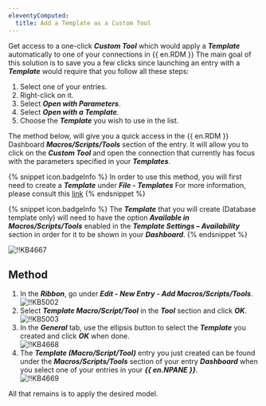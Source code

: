```yaml
---
eleventyComputed:
  title: Add a Template as a Custom Tool
---
```

Get access to a one-click ***Custom Tool*** which would apply a ***Template*** automatically to one of your connections in {{ en.RDM }} The main goal of this solution is to save you a few clicks since launching an entry with a ***Template*** would require that you follow all these steps:

1. Select one of your entries.
1. Right-click on it.
1. Select ***Open with Parameters***.
1. Select ***Open with a Template***.
1. Choose the ***Template*** you wish to use in the list.

The method below, will give you a quick access in the {{ en.RDM }} Dashboard ***Macros/Scripts/Tools*** section of the entry. It will allow you to click on the ***Custom Tool*** and open the connection that currently has focus with the parameters specified in your ***Templates***.

{% snippet icon.badgeInfo %}
In order to use this method, you will first need to create a ***Template*** under ***File - Templates*** For more information, please consult this [link](/rdm/windows/commands/file/templates/)
{% endsnippet %}

{% snippet icon.badgeInfo %}
The ***Template*** that you will create (Database template only) will need to have the option ***Available in Macros/Scripts/Tools*** enabled in the ***Template Settings – Availability*** section in order for it to be shown in your ***Dashboard***.
{% endsnippet %}

![!!KB4667](https://webdevolutions.azureedge.net/docs/en/kb/KB4667.png)

## Method

1. In the ***Ribbon***, go under ***Edit - New Entry - Add Macros/Scripts/Tools***.  
![!!KB5002](https://webdevolutions.azureedge.net/docs/en/kb/KB5002.png)
1. Select ***Template Macro/Script/Tool*** in the ***Tool*** section and click ***OK***.  
![!!KB5003](https://webdevolutions.azureedge.net/docs/en/kb/KB5003.png)
1. In the ***General*** tab, use the ellipsis button to select the ***Template*** you created and click ***OK*** when done.  
![!!KB4668](https://webdevolutions.azureedge.net/docs/en/kb/KB4668.png)
1. The ***Template (Macro/Script/Tool)*** entry you just created can be found under the ***Macros/Scripts/Tools*** section of your entry ***Dashboard*** when you select one of your entries in your ***{{ en.NPANE }}***.  
![!!KB4669](https://webdevolutions.azureedge.net/docs/en/kb/KB4669.png)  

All that remains is to apply the desired model.
